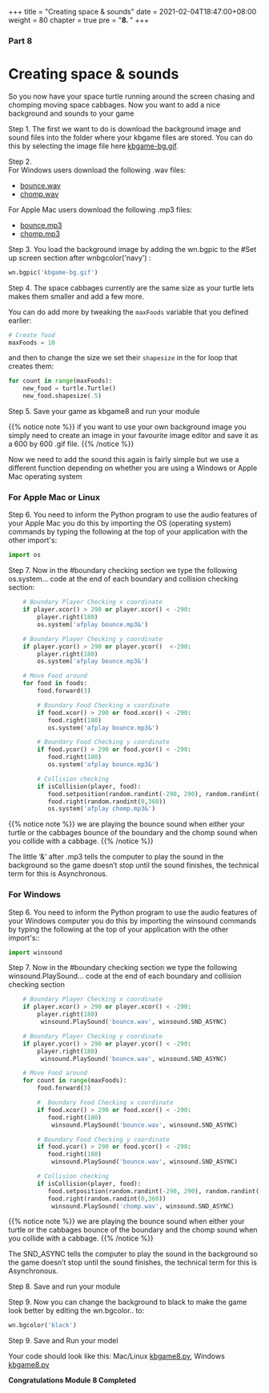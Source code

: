 +++
title = "Creating space & sounds"
date = 2021-02-04T18:47:00+08:00
weight = 80
chapter = true
pre = "<b>8. </b>"
+++


### Part 8

# Creating space & sounds

So you now have your space turtle running around the screen chasing and
 chomping moving space cabbages. Now you want to add a nice background and
 sounds to your game

Step 1.  The first we want to do is download the background image and sound
 files into the folder where your kbgame files are stored. You can do this by
 selecting the image file here [kbgame-bg.gif](/python_game/src/kbgame-bg.gif).

Step 2.  
For Windows users download the following .wav files:

* [bounce.wav](/python_game/src/bounce.wav)
* [chomp.wav](/python_game/src/chomp.wav)

For Apple Mac users download the following .mp3 files:

* [bounce.mp3](/python_game/src/bounce.mp3)
* [chomp.mp3](/python_game/src/chomp.mp3)

Step 3.  You load the background image by adding the wn.bgpic to the \#Set up
 screen section after wnbgcolor\('navy'\) :

```python
wn.bgpic('kbgame-bg.gif')
```

Step 4.  The space cabbages currently are the same size as your turtle lets
 makes them smaller and add a few more. 
 
You can do add more by tweaking the `maxFoods` variable that you defined earlier: 

```python
# Create food
maxFoods = 10
```

and then to change the size we set their `shapesize` in the for loop that creates them:

```python
for count in range(maxFoods):
    new_food = turtle.Turtle()
    new_food.shapesize(.5)
```

Step 5.  Save your game as kbgame8 and run your module

{{% notice note %}}
if you want to use your own background image you simply need to create an image
 in your favourite image editor and save it as a 600 by 600 .gif file.
{{% /notice %}}

Now we need to add the sound this again is fairly simple but we use a different
 function depending on whether you are using a Windows or Apple Mac
 operating system

### For Apple Mac or Linux

Step 6.  You need to inform the Python program to use the audio features of
 your Apple Mac you do this by importing the OS \(operating system\) commands
 by typing the following at the top of your application with the other import's:

```python
import os
```

Step 7.  Now in the \#boundary checking section we type the following os.system...
 code at the end of each boundary and collision checking section:

```python
    # Boundary Player Checking x coordinate
    if player.xcor() > 290 or player.xcor() < -290:
        player.right(180)
        os.system('afplay bounce.mp3&')

    # Boundary Player Checking y coordinate
    if player.ycor() > 290 or player.ycor()  <-290:
        player.right(180)
        os.system('afplay bounce.mp3&')

    # Move Food around
    for food in foods:
        food.forward(3)

        # Boundary Food Checking x coordinate
        if food.xcor() > 290 or food.xcor() < -290:
           food.right(180)
           os.system('afplay bounce.mp3&')

        # Boundary Food Checking y coordinate
        if food.ycor() > 290 or food.ycor() < -290:
           food.right(180)
           os.system('afplay bounce.mp3&')

        # Collision checking
        if isCollision(player, food):
           food.setposition(random.randint(-290, 290), random.randint(-290, 290))
           food.right(random.randint(0,360))
           os.system('afplay chomp.mp3&')
```

{{% notice note %}}
we are playing the bounce sound when either your turtle or the cabbages bounce
 of the boundary and the chomp sound when you collide with a cabbage.
{{% /notice %}}

The little ‘&’ after .mp3 tells the computer to play the sound in the
 background so the game doesn’t stop until the sound finishes, the technical
 term for this is Asynchronous.

### For Windows

Step 6.  You need to inform the Python program to use the audio features of
 your Windows computer you do this by importing the winsound commands by typing
 the following at the top of your application with the other import's::

```python
import winsound
```

Step 7.  Now in the \#boundary checking section we type the following
 winsound.PlaySound... code at the end of each boundary and collision
 checking section

```python
    # Boundary Player Checking x coordinate
    if player.xcor() > 290 or player.xcor() < -290:
        player.right(180)
         winsound.PlaySound('bounce.wav', winsound.SND_ASYNC)

    # Boundary Player Checking y coordinate
    if player.ycor() > 290 or player.ycor() < -290:
        player.right(180)
         winsound.PlaySound('bounce.wav', winsound.SND_ASYNC)

    # Move Food around
    for count in range(maxFoods):
        food.forward(3)

        #  Boundary Food Checking x coordinate
        if food.xcor() > 290 or food.xcor() < -290:
           food.right(180)
            winsound.PlaySound('bounce.wav', winsound.SND_ASYNC)

        # Boundary Food Checking y coordinate
        if food.ycor() > 290 or food.ycor() < -290:
           food.right(180)
            winsound.PlaySound('bounce.wav', winsound.SND_ASYNC)

        # Collision checking
        if isCollision(player, food):
           food.setposition(random.randint(-290, 290), random.randint(-290, 290))
           food.right(random.randint(0,360))
            winsound.PlaySound('chomp.wav', winsound.SND_ASYNC)
```

{{% notice note %}}
we are playing the bounce sound when either your turtle or the cabbages bounce
 of the boundary and the chomp sound when you collide with a cabbage.
{{% /notice %}}
 
The SND\_ASYNC tells the computer to play the sound in the background so the
 game doesn’t stop until the sound finishes, the technical term for this is
 Asynchronous.

Step 8.  Save and run your module

Step 9.  Now you can change the background to black to make the game look
 better by editing the wn.bgcolor.. to:

```python
wn.bgcolor('black')
```

Step 9.  Save and Run your model

Your code should look like this: Mac/Linux [kbgame8.py](/python_game/src/kbgame8.py), Windows [kbgame8.py](/python_game/src/kbgame8_win.py)

**Congratulations Module 8 Completed**
